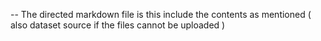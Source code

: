-- The directed markdown file is this include the contents as mentioned
( also dataset source if the files cannot be uploaded )
